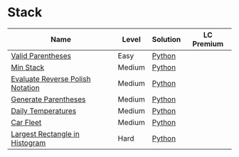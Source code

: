 # Stack


| Name                                                                                                | Level  | Solution           | LC Premium |
| --------------------------------------------------------------------------------------------------- | ------ | ------------------ | ---------- |
| [Valid Parentheses](https://leetcode.com/problems/valid-parentheses/)                               | Easy   | [Python](./20.py)  |            |
| [Min Stack](https://leetcode.com/problems/min-stack/)                                               | Medium | [Python](./155.py) |            |
| [Evaluate Reverse Polish Notation](https://leetcode.com/problems/evaluate-reverse-polish-notation/) | Medium | [Python](./150.py) |            |
| [Generate Parentheses](https://leetcode.com/problems/generate-parentheses/)                         | Medium | [Python]()         |            |
| [Daily Temperatures](https://leetcode.com/problems/daily-temperatures/)                             | Medium | [Python]()         |            |
| [Car Fleet](https://leetcode.com/problems/car-fleet/)                                               | Medium | [Python]()         |            |
| [Largest Rectangle in Histogram](https://leetcode.com/problems/largest-rectangle-in-histogram/)     | Hard   | [Python]()         |            |
